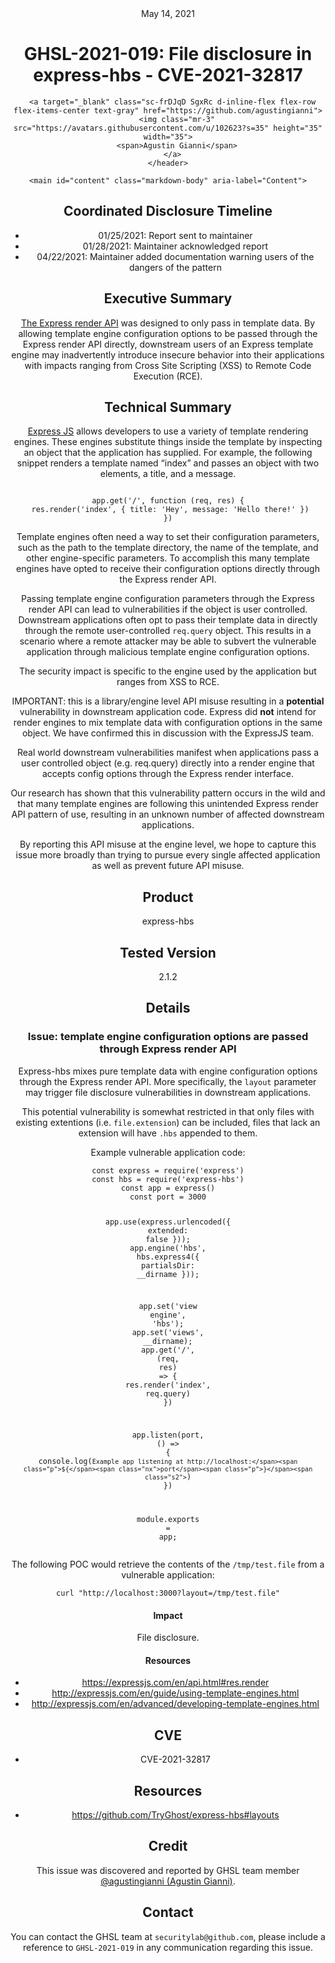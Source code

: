 <header class="post-header d-block mb-6">
      <div class="date text-mono f5 my-3">May 14, 2021</div>
      <h1 class="my-2 h00-mktg lh-condensed">GHSL-2021-019: File disclosure in express-hbs - CVE-2021-32817</h1>

      
      
      
      
      

      

      <a target="_blank" class="sc-frDJqD SgxRc d-inline-flex flex-row flex-items-center text-gray" href="https://github.com/agustingianni">
        <img class="mr-3" src="https://avatars.githubusercontent.com/u/102623?s=35" height="35" width="35">
        <span>Agustin Gianni</span>
      </a>
    </header>

    <main id="content" class="markdown-body" aria-label="Content">
      
<h2 id="coordinated-disclosure-timeline">Coordinated Disclosure Timeline</h2>

<ul>
  <li>01/25/2021: Report sent to maintainer</li>
  <li>01/28/2021: Maintainer acknowledged report</li>
  <li>04/22/2021: Maintainer added documentation warning users of the dangers of the pattern</li>
</ul>

<h2 id="executive-summary">Executive Summary</h2>

<p><a href="https://expressjs.com/en/api.html#res.render">The Express render API</a> was designed to only pass in template data. By allowing template engine configuration options to be passed through the Express render API directly, downstream users of an Express template engine may inadvertently introduce insecure behavior into their applications with impacts ranging from Cross Site Scripting (XSS) to Remote Code Execution (RCE).</p>

<h2 id="technical-summary">Technical Summary</h2>

<p><a href="https://expressjs.com/">Express JS</a> allows developers to use a variety of template rendering engines. These engines substitute things inside the template by inspecting an object that the application has supplied. For example, the following snippet renders a template named “index” and passes an object with two elements, a title, and a message.</p>

<div class="language-javascript highlighter-rouge"><div class="highlight"><pre class="highlight"><code>
<span class="nx">app</span><span class="p">.</span><span class="kd">get</span><span class="p">(</span><span class="dl">'</span><span class="s1">/</span><span class="dl">'</span><span class="p">,</span> <span class="kd">function</span> <span class="p">(</span><span class="nx">req</span><span class="p">,</span> <span class="nx">res</span><span class="p">)</span> <span class="p">{</span>
 <span class="nx">res</span><span class="p">.</span><span class="nx">render</span><span class="p">(</span><span class="dl">'</span><span class="s1">index</span><span class="dl">'</span><span class="p">,</span> <span class="p">{</span> <span class="na">title</span><span class="p">:</span> <span class="dl">'</span><span class="s1">Hey</span><span class="dl">'</span><span class="p">,</span> <span class="na">message</span><span class="p">:</span> <span class="dl">'</span><span class="s1">Hello there!</span><span class="dl">'</span> <span class="p">})</span>
<span class="p">})</span>
</code></pre></div></div>

<p>Template engines often need a way to set their configuration parameters, such as the path to the template directory, the name of the template, and other engine-specific parameters. To accomplish this many template engines have opted to receive their configuration options directly through the Express render API.</p>

<p>Passing template engine configuration parameters through the Express render API can lead to vulnerabilities if the object is user controlled. Downstream applications often opt to pass their template data in directly through the remote user-controlled <code class="language-plaintext highlighter-rouge">req.query</code> object. This results in a scenario where a remote attacker may be able to subvert the vulnerable application through malicious template engine configuration options.</p>

<p>The security impact is specific to the engine used by the application but ranges from XSS to RCE.</p>

<p>IMPORTANT: this is a library/engine level API misuse resulting in a <strong>potential</strong> vulnerability in downstream application code. Express did <strong>not</strong> intend for render engines to mix template data with configuration options in the same object. We have confirmed this in discussion with the ExpressJS team.</p>

<p>Real world downstream vulnerabilities manifest when applications pass a user controlled object (e.g. req.query) directly into a render engine that accepts config options through the Express render interface.</p>

<p>Our research has shown that this vulnerability pattern occurs in the wild and that many template engines are following this unintended Express render API pattern of use, resulting in an unknown number of affected downstream applications.</p>

<p>By reporting this API misuse at the engine level, we hope to capture this issue more broadly than trying to pursue every single affected application as well as prevent future API misuse.</p>

<h2 id="product">Product</h2>

<p>express-hbs</p>

<h2 id="tested-version">Tested Version</h2>

<p>2.1.2</p>

<h2 id="details">Details</h2>

<h3 id="issue-template-engine-configuration-options-are-passed-through-express-render-api">Issue: template engine configuration options are passed through Express render API</h3>

<p>Express-hbs mixes pure template data with engine configuration options through the Express render API. More specifically, the <code class="language-plaintext highlighter-rouge">layout</code> parameter may trigger file disclosure vulnerabilities in downstream applications.</p>

<p>This potential vulnerability is somewhat restricted in that only files with existing extentions (i.e. <code class="language-plaintext highlighter-rouge">file.extension</code>) can be included, files that lack an extension will have <code class="language-plaintext highlighter-rouge">.hbs</code> appended to them.</p>

<p>Example vulnerable application code:</p>

<div class="language-javascript highlighter-rouge"><div class="highlight"><pre class="highlight"><code><span class="kd">const</span> <span class="nx">express</span> <span class="o">=</span> <span class="nx">require</span><span class="p">(</span><span class="dl">'</span><span class="s1">express</span><span class="dl">'</span><span class="p">)</span>
<span class="kd">const</span> <span class="nx">hbs</span> <span class="o">=</span> <span class="nx">require</span><span class="p">(</span><span class="dl">'</span><span class="s1">express-hbs</span><span class="dl">'</span><span class="p">)</span>
<span class="kd">const</span> <span class="nx">app</span> <span class="o">=</span> <span class="nx">express</span><span class="p">()</span>
<span class="kd">const</span> <span class="nx">port</span> <span class="o">=</span> <span class="mi">3000</span>

<span class="nx">app</span><span class="p">.</span><span class="nx">use</span><span class="p">(</span><span class="nx">express</span><span class="p">.</span><span class="nx">urlencoded</span><span class="p">({</span> <span class="na">extended</span><span class="p">:</span> <span class="kc">false</span> <span class="p">}));</span>
<span class="nx">app</span><span class="p">.</span><span class="nx">engine</span><span class="p">(</span><span class="dl">'</span><span class="s1">hbs</span><span class="dl">'</span><span class="p">,</span> <span class="nx">hbs</span><span class="p">.</span><span class="nx">express4</span><span class="p">({</span>
   <span class="na">partialsDir</span><span class="p">:</span> <span class="nx">__dirname</span>
<span class="p">}));</span>

<span class="nx">app</span><span class="p">.</span><span class="kd">set</span><span class="p">(</span><span class="dl">'</span><span class="s1">view engine</span><span class="dl">'</span><span class="p">,</span> <span class="dl">'</span><span class="s1">hbs</span><span class="dl">'</span><span class="p">);</span>
<span class="nx">app</span><span class="p">.</span><span class="kd">set</span><span class="p">(</span><span class="dl">'</span><span class="s1">views</span><span class="dl">'</span><span class="p">,</span> <span class="nx">__dirname</span><span class="p">);</span>
<span class="nx">app</span><span class="p">.</span><span class="kd">get</span><span class="p">(</span><span class="dl">'</span><span class="s1">/</span><span class="dl">'</span><span class="p">,</span> <span class="p">(</span><span class="nx">req</span><span class="p">,</span> <span class="nx">res</span><span class="p">)</span> <span class="o">=&gt;</span> <span class="p">{</span>
   <span class="nx">res</span><span class="p">.</span><span class="nx">render</span><span class="p">(</span><span class="dl">'</span><span class="s1">index</span><span class="dl">'</span><span class="p">,</span> <span class="nx">req</span><span class="p">.</span><span class="nx">query</span><span class="p">)</span>
<span class="p">})</span>

<span class="nx">app</span><span class="p">.</span><span class="nx">listen</span><span class="p">(</span><span class="nx">port</span><span class="p">,</span> <span class="p">()</span> <span class="o">=&gt;</span> <span class="p">{</span>
   <span class="nx">console</span><span class="p">.</span><span class="nx">log</span><span class="p">(</span><span class="s2">`Example app listening at http://localhost:</span><span class="p">${</span><span class="nx">port</span><span class="p">}</span><span class="s2">`</span><span class="p">)</span>
<span class="p">})</span>

<span class="nx">module</span><span class="p">.</span><span class="nx">exports</span> <span class="o">=</span> <span class="nx">app</span><span class="p">;</span>
</code></pre></div></div>

<p>The following POC would retrieve the contents of the <code class="language-plaintext highlighter-rouge">/tmp/test.file</code> from a vulnerable application:</p>

<div class="language-sh highlighter-rouge"><div class="highlight"><pre class="highlight"><code>curl <span class="s2">"http://localhost:3000?layout=/tmp/test.file"</span>
</code></pre></div></div>

<h4 id="impact">Impact</h4>

<p>File disclosure.</p>

<h4 id="resources">Resources</h4>

<ul>
  <li><a href="https://expressjs.com/en/api.html#res.render">https://expressjs.com/en/api.html#res.render</a></li>
  <li><a href="http://expressjs.com/en/guide/using-template-engines.html">http://expressjs.com/en/guide/using-template-engines.html</a></li>
  <li><a href="http://expressjs.com/en/advanced/developing-template-engines.html">http://expressjs.com/en/advanced/developing-template-engines.html</a></li>
</ul>

<h2 id="cve">CVE</h2>

<ul>
  <li>CVE-2021-32817</li>
</ul>

<h2 id="resources-1">Resources</h2>

<ul>
  <li><a href="https://github.com/TryGhost/express-hbs#layouts">https://github.com/TryGhost/express-hbs#layouts</a></li>
</ul>

<h2 id="credit">Credit</h2>

<p>This issue was discovered and reported by GHSL team member <a href="https://github.com/agustingianni">@agustingianni (Agustin Gianni)</a>.</p>

<h2 id="contact">Contact</h2>

<p>You can contact the GHSL team at <code class="language-plaintext highlighter-rouge">securitylab@github.com</code>, please include a reference to <code class="language-plaintext highlighter-rouge">GHSL-2021-019</code> in any communication regarding this issue.</p>


